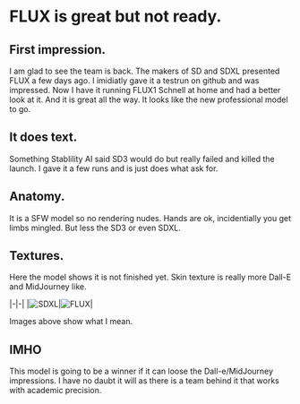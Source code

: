 # FLUX is great but not ready.

## First impression.

I am glad to see the team is back. The makers of SD and SDXL presented FLUX a few days ago. I imidiatly gave it a testrun on github and was impressed.
Now I have it running FLUX1 Schnell at home and had a better look at it. And it is great all the way. It looks like the new professional model to go.

## It does text.

Something Stablility AI said SD3 would do but really failed and killed the launch. I gave it a few runs and is just does what ask for.

## Anatomy.

It is a SFW model so no rendering nudes. Hands are ok, incidentially you get limbs mingled. But less the SD3 or even SDXL.

## Textures.

Here the model shows it is not finished yet. Skin texture is really more Dall-E and MidJourney like. 

|-|-|
|![SDXL]("Flux/image.png")|![FLUX]("Flux/image2.png")|

Images above show what I mean.

## IMHO

This model is going to be a winner if it can loose the Dall-e/MidJourney impressions. I have no daubt it will as there is a team behind it that works with academic precision.

